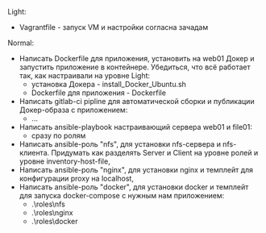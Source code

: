 Light:
  - Vagrantfile - запуск VM и настройки согласна зачадам

Normal:
  - Написать Dockerfile для приложения, установить на web01 Докер и запустить приложение в контейнере. Убедиться, что всё работает так, как настраивали на уровне Light:
      - установка Докера - install_Docker_Ubuntu.sh
      - Dockerfile для приложения - Dockerfile
  - Написать gitlab-ci pipline для автоматической сборки и публикации Докер-образа с приложением:
      - ...
  - Написать ansible-playbook настраивающий сервера web01 и file01:
      - сразу по ролям
  - Написать ansible-роль "nfs", для установки nfs-сервера и nfs-клиента. Придумать как разделять Server и Client на уровне ролей и уровне inventory-host-file,
  - Написать ansible-роль "nginx", для установки nginx и темплейт для конфигурации proxy на localhost,
  - Написать ansible-роль "docker", для установки docker и темплейт для запуска docker-compose с нужным нам приложением:
      - .\roles\nfs
      - .\roles\nginx
      - .\roles\docker

